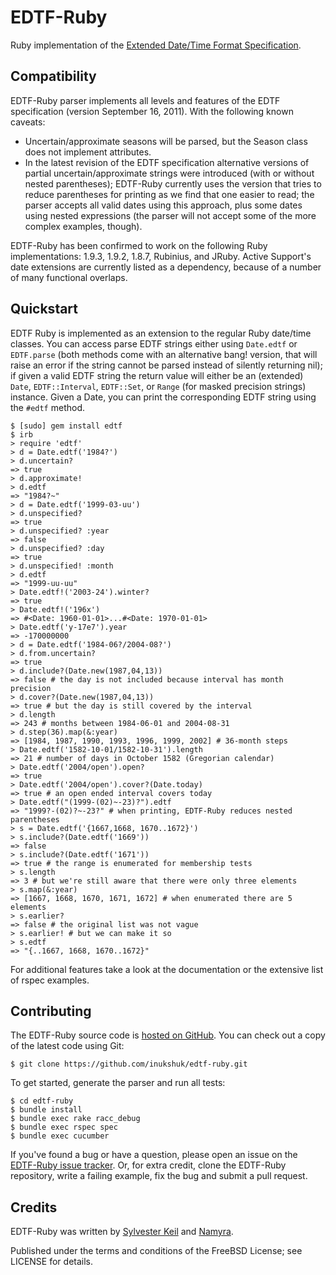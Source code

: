 EDTF-Ruby
=========

Ruby implementation of the [Extended Date/Time Format
Specification](http://www.loc.gov/standards/datetime/spec.html).


Compatibility
-------------

EDTF-Ruby parser implements all levels and features of the EDTF specification
(version September 16, 2011). With the following known caveats:

* Uncertain/approximate seasons will be parsed, but the Season class does
  not implement attributes.
* In the latest revision of the EDTF specification alternative versions of
  partial uncertain/approximate strings were introduced (with or without nested
  parentheses); EDTF-Ruby currently uses the version that tries to reduce
  parentheses for printing as we find that one easier to read; the
  parser accepts all valid dates using this approach, plus some dates using
  nested expressions (the parser will not accept some of the more complex
  examples, though).

EDTF-Ruby has been confirmed to work on the following Ruby implementations:
1.9.3, 1.9.2, 1.8.7, Rubinius, and JRuby. Active Support's date extensions
are currently listed as a dependency, because of a number of many functional
overlaps.


Quickstart
----------

EDTF Ruby is implemented as an extension to the regular Ruby date/time classes.
You can access parse EDTF strings either using `Date.edtf` or `EDTF.parse`
(both methods come with an alternative bang! version, that will raise an error
if the string cannot be parsed instead of silently returning nil); if
given a valid EDTF string the return value will either be an (extended) `Date`,
`EDTF::Interval`, `EDTF::Set`, or `Range` (for masked precision strings)
instance. Given a Date, you can print the corresponding EDTF string using the
`#edtf` method.

    $ [sudo] gem install edtf
    $ irb
    > require 'edtf'
    > d = Date.edtf('1984?')
    > d.uncertain?
    => true
    > d.approximate!
    > d.edtf
    => "1984?~"
    > d = Date.edtf('1999-03-uu')
    > d.unspecified?
    => true
    > d.unspecified? :year
    => false
    > d.unspecified? :day
    => true
    > d.unspecified! :month
    > d.edtf
    => "1999-uu-uu"
    > Date.edtf!('2003-24').winter?
    => true
    > Date.edtf!('196x')
    => #<Date: 1960-01-01>...#<Date: 1970-01-01>
    > Date.edtf('y-17e7').year
    => -170000000
    > d = Date.edtf('1984-06?/2004-08?')
    > d.from.uncertain?
    => true
    > d.include?(Date.new(1987,04,13))
    => false # the day is not included because interval has month precision    
    > d.cover?(Date.new(1987,04,13))
    => true # but the day is still covered by the interval
    > d.length
    => 243 # months between 1984-06-01 and 2004-08-31
    > d.step(36).map(&:year)
    => [1984, 1987, 1990, 1993, 1996, 1999, 2002] # 36-month steps
    > Date.edtf('1582-10-01/1582-10-31').length
    => 21 # number of days in October 1582 (Gregorian calendar)
    > Date.edtf('2004/open').open?
    => true
    > Date.edtf('2004/open').cover?(Date.today)
    => true # an open ended interval covers today
    > Date.edtf("(1999-(02)~-23)?").edtf
    => "1999?-(02)?~-23?" # when printing, EDTF-Ruby reduces nested parentheses
    > s = Date.edtf('{1667,1668, 1670..1672}')
    > s.include?(Date.edtf('1669'))
    => false
    > s.include?(Date.edtf('1671'))
    => true # the range is enumerated for membership tests
    > s.length
    => 3 # but we're still aware that there were only three elements
    > s.map(&:year)
    => [1667, 1668, 1670, 1671, 1672] # when enumerated there are 5 elements
    > s.earlier?
    => false # the original list was not vague
    > s.earlier! # but we can make it so
    > s.edtf
    => "{..1667, 1668, 1670..1672}"


For additional features take a look at the documentation or the extensive
list of rspec examples.


Contributing
------------

The EDTF-Ruby source code is [hosted on GitHub](https://github.com/inukshuk/edtf-ruby).
You can check out a copy of the latest code using Git:

    $ git clone https://github.com/inukshuk/edtf-ruby.git
    
To get started, generate the parser and run all tests:

    $ cd edtf-ruby
    $ bundle install
    $ bundle exec rake racc_debug
    $ bundle exec rspec spec
    $ bundle exec cucumber

If you've found a bug or have a question, please open an issue on the
[EDTF-Ruby issue tracker](https://github.com/inukshuk/edtf-ruby). Or, for extra
credit, clone the EDTF-Ruby repository, write a failing example, fix the bug
and submit a pull request.


Credits
-------

EDTF-Ruby was written by [Sylvester Keil](http://sylvester.keil.or.at) and
[Namyra](https://github.com/namyra).

Published under the terms and conditions of the FreeBSD License; see LICENSE
for details.
